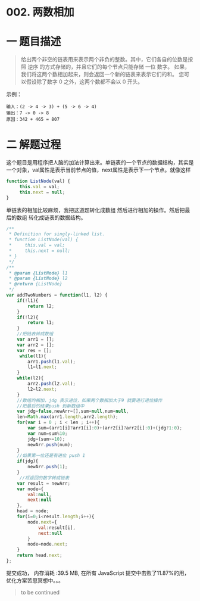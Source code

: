 <!--
 * @Description: In User Settings Edit
 * @Author: your name
 * @Date: 2019-08-16 19:08:00
 * @LastEditTime: 2019-08-17 16:32:15
 * @LastEditors: Please set LastEditors
 -->
# 002. 两数相加

# 一 题目描述

>给出两个非空的链表用来表示两个非负的整数。其中，它们各自的位数是按照 逆序 的方式存储的，并且它们的每个节点只能存储 一位 数字。
>如果，我们将这两个数相加起来，则会返回一个新的链表来表示它们的和。
>您可以假设除了数字 0 之外，这两个数都不会以 0 开头。

示例：
``` 
输入：(2 -> 4 -> 3) + (5 -> 6 -> 4)
输出：7 -> 0 -> 8
原因：342 + 465 = 807
```

# 二 解题过程

这个题目是用程序把人脑的加法计算出来。单链表的一个节点的数据结构，其实是一个对象，val属性是表示当前节点的值，next属性是表示下一个节点。就像这样
``` JavaScript
function ListNode(val) {
     this.val = val;
     this.next = null;
}
```
单链表的相加比较麻烦，我把这道题转化成数组 然后进行相加的操作。然后把最后的数组 转化成链表的数据结构。

``` JavaScript
/**
 * Definition for singly-linked list.
 * function ListNode(val) {
 *     this.val = val;
 *     this.next = null;
 * }
 */
/**
 * @param {ListNode} l1
 * @param {ListNode} l2
 * @return {ListNode}
 */
var addTwoNumbers = function(l1, l2) {
    if(!l1){
        return l2;
    }   
    if(!l2){
        return l1;
    }
    //把链表转成数组
    var arr1 = [];
    var arr2 = [];
    var res = [];
     while(l1){
        arr1.push(l1.val);
        l1=l1.next;
    }
    while(l2){
        arr2.push(l2.val);
        l2=l2.next;
    }
    //数组的相加，jdg 表示进位，如果两个数相加大于9 就要进行进位操作
    //把最后的结果push 到新数组中
    var jdg=false,newArr=[],sum=null,num=null,
    len=Math.max(arr1.length,arr2.length);
    for(var i = 0 ; i < len ; i++){
        var sum=(arr1[i]?arr1[i]:0)+(arr2[i]?arr2[i]:0)+(jdg?1:0);
        var num=sum%10;
        jdg=(sum>=10);
        newArr.push(num);  
    }
    //如果第一位还是有进位 push 1
    if(jdg){
        newArr.push(1);
    }
     //将返回的数字转成链表
    var result = newArr; 
    var node={
        val:null,
        next:null
    },
    head = node;
    for(i=0;i<result.length;i++){
        node.next={
            val:result[i],
            next:null
        }
        node=node.next;
    }
    return head.next; 
};
```
提交成功， 内存消耗 :39.5 MB, 在所有 JavaScript 提交中击败了11.87%的用，优化方案苦思冥想中。。。
> to be continued









